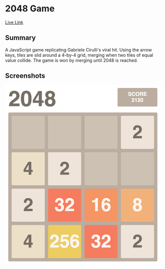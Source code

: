 # 2048 Game
[Live Link][live]

[live]: http://katamartin.github.io/2048Clone/html/index.html


## Summary

A JavaScript game replicating Gabriele Cirulli's viral hit. Using the arrow
keys, tiles are slid around a 4-by-4 grid, merging when two tiles of equal
value collide. The game is won by merging until 2048 is reached.


## Screenshots
![play]

[play]: ./game_play.png
